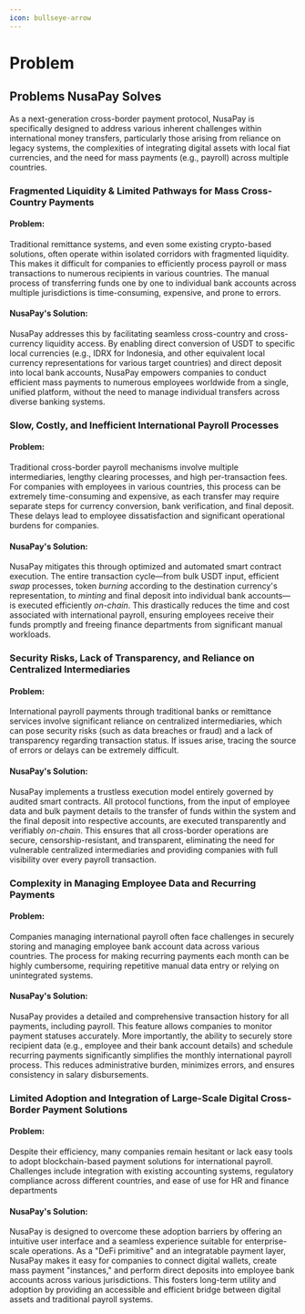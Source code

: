 ```yaml
---
icon: bullseye-arrow
---
```


# Problem

## Problems NusaPay Solves

As a next-generation cross-border payment protocol, NusaPay is specifically designed to address various inherent challenges within international money transfers, particularly those arising from reliance on legacy systems, the complexities of integrating digital assets with local fiat currencies, and the need for mass payments (e.g., payroll) across multiple countries.

### Fragmented Liquidity & Limited Pathways for Mass Cross-Country Payments

#### Problem:

Traditional remittance systems, and even some existing crypto-based solutions, often operate within isolated corridors with fragmented liquidity. This makes it difficult for companies to efficiently process payroll or mass transactions to numerous recipients in various countries. The manual process of transferring funds one by one to individual bank accounts across multiple jurisdictions is time-consuming, expensive, and prone to errors.

#### NusaPay's Solution:

NusaPay addresses this by facilitating seamless cross-country and cross-currency liquidity access. By enabling direct conversion of USDT to specific local currencies (e.g., IDRX for Indonesia, and other equivalent local currency representations for various target countries) and direct deposit into local bank accounts, NusaPay empowers companies to conduct efficient mass payments to numerous employees worldwide from a single, unified platform, without the need to manage individual transfers across diverse banking systems.

### Slow, Costly, and Inefficient International Payroll Processes

#### Problem:

Traditional cross-border payroll mechanisms involve multiple intermediaries, lengthy clearing processes, and high per-transaction fees. For companies with employees in various countries, this process can be extremely time-consuming and expensive, as each transfer may require separate steps for currency conversion, bank verification, and final deposit. These delays lead to employee dissatisfaction and significant operational burdens for companies.

#### NusaPay's Solution:

NusaPay mitigates this through optimized and automated smart contract execution. The entire transaction cycle—from bulk USDT input, efficient _swap_ processes, token _burning_ according to the destination currency's representation, to _minting_ and final deposit into individual bank accounts—is executed efficiently _on-chain_. This drastically reduces the time and cost associated with international payroll, ensuring employees receive their funds promptly and freeing finance departments from significant manual workloads.

### Security Risks, Lack of Transparency, and Reliance on Centralized Intermediaries

#### Problem:&#x20;

International payroll payments through traditional banks or remittance services involve significant reliance on centralized intermediaries, which can pose security risks (such as data breaches or fraud) and a lack of transparency regarding transaction status. If issues arise, tracing the source of errors or delays can be extremely difficult.

#### NusaPay's Solution:

NusaPay implements a trustless execution model entirely governed by audited smart contracts. All protocol functions, from the input of employee data and bulk payment details to the transfer of funds within the system and the final deposit into respective accounts, are executed transparently and verifiably _on-chain_. This ensures that all cross-border operations are secure, censorship-resistant, and transparent, eliminating the need for vulnerable centralized intermediaries and providing companies with full visibility over every payroll transaction.

### Complexity in Managing Employee Data and Recurring Payments

#### Problem:

Companies managing international payroll often face challenges in securely storing and managing employee bank account data across various countries. The process for making recurring payments each month can be highly cumbersome, requiring repetitive manual data entry or relying on unintegrated systems.

#### NusaPay's Solution:

NusaPay provides a detailed and comprehensive transaction history for all payments, including payroll. This feature allows companies to monitor payment statuses accurately. More importantly, the ability to securely store recipient data (e.g., employee and their bank account details) and schedule recurring payments significantly simplifies the monthly international payroll process. This reduces administrative burden, minimizes errors, and ensures consistency in salary disbursements.

### Limited Adoption and Integration of Large-Scale Digital Cross-Border Payment Solutions

#### Problem:

Despite their efficiency, many companies remain hesitant or lack easy tools to adopt blockchain-based payment solutions for international payroll. Challenges include integration with existing accounting systems, regulatory compliance across different countries, and ease of use for HR and finance departments

#### NusaPay's Solution:

NusaPay is designed to overcome these adoption barriers by offering an intuitive user interface and a seamless experience suitable for enterprise-scale operations. As a "DeFi primitive" and an integratable payment layer, NusaPay makes it easy for companies to connect digital wallets, create mass payment "instances," and perform direct deposits into employee bank accounts across various jurisdictions. This fosters long-term utility and adoption by providing an accessible and efficient bridge between digital assets and traditional payroll systems.
